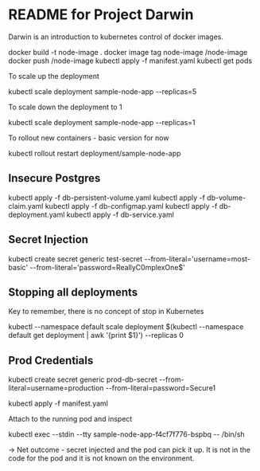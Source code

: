 # README for Project Darwin

Darwin is an introduction to kubernetes control of docker images.

docker build -t node-image .
docker image tag node-image <dockerhubname>/node-image
docker push <dockerhubname>/node-image
kubectl apply -f manifest.yaml
kubectl get pods

To scale up the deployment

kubectl scale deployment sample-node-app --replicas=5

To scale down the deployment to 1 

kubectl scale deployment sample-node-app --replicas=1

To rollout new containers - basic version for now

kubectl rollout restart deployment/sample-node-app


## Insecure Postgres

kubectl apply -f db-persistent-volume.yaml
kubectl apply -f db-volume-claim.yaml
kubectl apply -f db-configmap.yaml
kubectl apply -f db-deployment.yaml
kubectl apply -f db-service.yaml

## Secret Injection

kubectl create secret generic test-secret --from-literal='username=most-basic' --from-literal='password=ReallyC0mplexOne$'

## Stopping all deployments 
Key to remember, there is no concept of stop in Kubernetes

kubectl --namespace default scale deployment $(kubectl --namespace default get deployment | awk '{print $1}') --replicas 0


## Prod Credentials

kubectl create secret generic prod-db-secret --from-literal=username=production --from-literal=password=Secure1

kubectl apply -f manifest.yaml

Attach to the running pod and inspect

kubectl exec --stdin --tty sample-node-app-f4cf7f776-bspbq -- /bin/sh

-> Net outcome - secret injected and the pod can pick it up. It is not in the code for the pod and it is not known on the environment.



